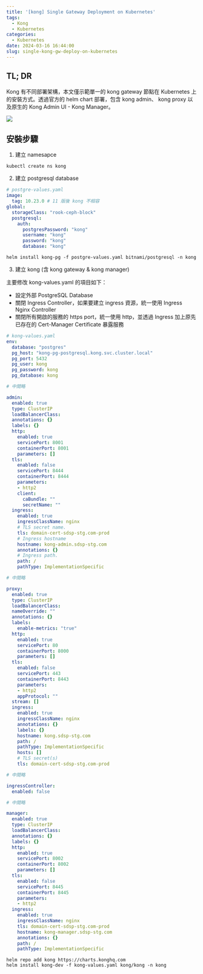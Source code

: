 ```yaml
---
title: '[kong] Single Gateway Deployment on Kubernetes'
tags:
  - Kong
  - Kubernetes
categories:
  - Kubernetes
date: 2024-03-16 16:44:00
slug: single-kong-gw-deploy-on-kubernetes
---
```


## TL; DR
Kong 有不同部署架構，本文僅示範單一的 kong gateway 節點在 Kubernetes 上的安裝方式。透過官方的 helm chart 部署，包含 kong admin、 kong proxy 以及原生的 Kong Admin UI - Kong Manager。

<!-- more -->

![](https://imgur.com/8eEb5j0.png)

## 安裝步驟

1. 建立 namesapce

```
kubectl create ns kong
```

2. 建立 postgresql database

```yaml
# postgre-values.yaml
image:
  tag: 10.23.0 # 11 版後 kong 不相容
global:
  storageClass: "rook-ceph-block"
  postgresql:
    auth:
      postgresPassword: "kong"
      username: "kong"
      password: "kong"
      database: "kong"

```

```
helm install kong-pg -f postgre-values.yaml bitnami/postgresql -n kong
```

3. 建立 kong (含 kong gateway & kong manager)

主要修改 kong-values.yaml 的項目如下：

- 設定外部 PostgreSQL Database  
- 關閉 Ingress Controller，如果要建立 ingress 資源，統一使用 Ingress Nginx Controller  
- 關閉所有開啟的服務的 https port，統一使用 http，並透過 Ingress 加上原先已存在的 Cert-Manager Certificate 暴露服務  

```yaml
# kong-values.yaml
env:
  database: "postgres"
  pg_host: "kong-pg-postgresql.kong.svc.cluster.local"
  pg_port: 5432
  pg_user: kong
  pg_password: kong
  pg_database: kong

# 中間略

admin:
  enabled: true
  type: ClusterIP
  loadBalancerClass:
  annotations: {}
  labels: {}
  http:
    enabled: true
    servicePort: 8001
    containerPort: 8001
    parameters: []
  tls:
    enabled: false
    servicePort: 8444
    containerPort: 8444
    parameters:
    - http2
    client:
      caBundle: ""
      secretName: ""
  ingress:
    enabled: true
    ingressClassName: nginx
    # TLS secret name.
    tls: domain-cert-sdsp-stg.com-prod
    # Ingress hostname
    hostname: kong-admin.sdsp-stg.com
    annotations: {}
    # Ingress path.
    path: /
    pathType: ImplementationSpecific

# 中間略 

proxy:
  enabled: true
  type: ClusterIP
  loadBalancerClass:
  nameOverride: ""
  annotations: {}
  labels:
    enable-metrics: "true"
  http:
    enabled: true
    servicePort: 80
    containerPort: 8000
    parameters: []
  tls:
    enabled: false
    servicePort: 443
    containerPort: 8443
    parameters:
    - http2
    appProtocol: ""
  stream: []
  ingress:
    enabled: true
    ingressClassName: nginx
    annotations: {}
    labels: {}
    hostname: kong.sdsp-stg.com
    path: /
    pathType: ImplementationSpecific
    hosts: []
    # TLS secret(s)
    tls: domain-cert-sdsp-stg.com-prod

# 中間略 

ingressController:
  enabled: false

# 中間略 

manager:
  enabled: true
  type: ClusterIP
  loadBalancerClass:
  annotations: {}
  labels: {}
  http:
    enabled: true
    servicePort: 8002
    containerPort: 8002
    parameters: []
  tls:
    enabled: false
    servicePort: 8445
    containerPort: 8445
    parameters:
    - http2
  ingress:
    enabled: true
    ingressClassName: nginx
    tls: domain-cert-sdsp-stg.com-prod
    hostname: kong-manager.sdsp-stg.com
    annotations: {}
    path: /
    pathType: ImplementationSpecific


```

```
helm repo add kong https://charts.konghq.com
helm install kong-dev -f kong-values.yaml kong/kong -n kong
```